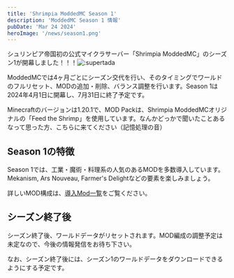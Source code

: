 ```yaml
---
title: 'Shrimpia ModdedMC Season 1'
description: 'ModdedMC Season 1 情報'
pubDate: 'Mar 24 2024'
heroImage: '/news/season1.png'
---
```


シュリンピア帝国初の公式マイクラサーバー「Shrimpia ModdedMC」のシーズン1が開幕しました！！！<img class="custom-emoji" src="https://mk.shrimpia.network/proxy/image.webp?url=https%3A%2F%2Fmedia.shrimpia.network%2Fmk-shrimpia%2Ffiles%2F988f67bf-c62e-49e9-9f35-52bb6da5f1bc.gif&emoji=1" alt=":supertada" />

ModdedMCでは4ヶ月ごとにシーズン交代を行い、そのタイミングでワールドのフルリセット、MODの追加・削除、バランス調整を行います。Season 1は2024年4月1日に開幕し、7月31日に終了予定です。

Minecraftのバージョンは1.20.1で、MOD Packは、Shrimpia ModdedMCオリジナルの「Feed the Shrimp」を使用しています。なんかどっかで聞いたことあるなって思った方、こちらに来てください（記憶処理の音）

## Season 1の特徴

Season 1では、工業・魔術・料理系の人気のあるMODを多数導入しています。Mekanism, Ars Nouveau, Farmer's Delightなどの要素を楽しみましょう。

詳しいMOD構成は、[導入Mod一覧](/mods)をご覧ください。

## シーズン終了後

シーズン終了後、ワールドデータがリセットされます。MOD編成の調整予定は未定なので、今後の情報発信をお待ち下さい。

なお、シーズン終了後には、シーズン1のワールドデータをダウンロードできるようにする予定です。